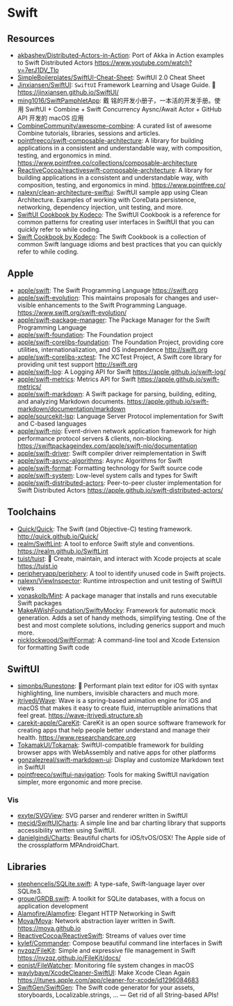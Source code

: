 # Swift

## Resources

- [akbashev/Distributed-Actors-in-Action](https://github.com/akbashev/Distributed-Actors-in-Action):
  Port of Akka in Action examples to Swift Distributed Actors
  <https://www.youtube.com/watch?v=7erJ1DV_Tlo>
- [SimpleBoilerplates/SwiftUI-Cheat-Sheet](https://github.com/SimpleBoilerplates/SwiftUI-Cheat-Sheet):
  SwiftUI 2.0 Cheat Sheet
- [Jinxiansen/SwiftUI](https://github.com/Jinxiansen/SwiftUI): `SwiftUI`
  Framework Learning and Usage Guide. 🚀 <https://jinxiansen.github.io/SwiftUI/>
- [ming1016/SwiftPamphletApp](https://github.com/ming1016/SwiftPamphletApp): 戴
  铭的开发小册子，一本活的开发手册。使用 SwiftUI + Combine + Swift Concurrency
  Aysnc/Await Actor + GitHub API 开发的 macOS 应用
- [CombineCommunity/awesome-combine](https://github.com/CombineCommunity/awesome-combine):
  A curated list of awesome Combine tutorials, libraries, sessions and articles.
- [pointfreeco/swift-composable-architecture](https://github.com/pointfreeco/swift-composable-architecture):
  A library for building applications in a consistent and understandable way,
  with composition, testing, and ergonomics in mind.
  <https://www.pointfree.co/collections/composable-architecture>
- [ReactiveCocoa/reactiveswift-composable-architecture](https://github.com/ReactiveCocoa/reactiveswift-composable-architecture):
  A library for building applications in a consistent and understandable way,
  with composition, testing, and ergonomics in mind. <https://www.pointfree.co/>
- [nalexn/clean-architecture-swiftui](https://github.com/nalexn/clean-architecture-swiftui):
  SwiftUI sample app using Clean Architecture. Examples of working with CoreData
  persistence, networking, dependency injection, unit testing, and more.
- [SwiftUI Cookbook by Kodeco](https://www.kodeco.com/books/swiftui-cookbook):
  The SwiftUI Cookbook is a reference for common patterns for creating user
  interfaces in SwiftUI that you can quickly refer to while coding.
- [Swift Cookbook by Kodeco](https://www.kodeco.com/books/swift-cookbook): The
  Swift Cookbook is a collection of common Swift language idioms and best
  practices that you can quickly refer to while coding.

## Apple

- [apple/swift](https://github.com/apple/swift): The Swift Programming Language
  <https://swift.org>
- [apple/swift-evolution](https://github.com/apple/swift-evolution): This
  maintains proposals for changes and user-visible enhancements to the Swift
  Programming Language. <https://www.swift.org/swift-evolution/>
- [apple/swift-package-manager](https://github.com/apple/swift-package-manager):
  The Package Manager for the Swift Programming Language
- [apple/swift-foundation](https://github.com/apple/swift-foundation): The
  Foundation project
- [apple/swift-corelibs-foundation](https://github.com/apple/swift-corelibs-foundation):
  The Foundation Project, providing core utilities, internationalization, and OS
  independence <http://swift.org>
- [apple/swift-corelibs-xctest](https://github.com/apple/swift-corelibs-xctest):
  The XCTest Project, A Swift core library for providing unit test support
  <http://swift.org>
- [apple/swift-log](https://github.com/apple/swift-log): A Logging API for Swift
  <https://apple.github.io/swift-log/>
- [apple/swift-metrics](https://github.com/apple/swift-metrics): Metrics API for
  Swift <https://apple.github.io/swift-metrics/>
- [apple/swift-markdown](https://github.com/apple/swift-markdown): A Swift
  package for parsing, building, editing, and analyzing Markdown documents.
  <https://apple.github.io/swift-markdown/documentation/markdown>
- [apple/sourcekit-lsp](https://github.com/apple/sourcekit-lsp): Language Server
  Protocol implementation for Swift and C-based languages
- [apple/swift-nio](https://github.com/apple/swift-nio): Event-driven network
  application framework for high performance protocol servers & clients,
  non-blocking. <https://swiftpackageindex.com/apple/swift-nio/documentation>
- [apple/swift-driver](https://github.com/apple/swift-driver): Swift compiler
  driver reimplementation in Swift
- [apple/swift-async-algorithms](https://github.com/apple/swift-async-algorithms):
  Async Algorithms for Swift
- [apple/swift-format](https://github.com/apple/swift-format): Formatting
  technology for Swift source code
- [apple/swift-system](https://github.com/apple/swift-system): Low-level system
  calls and types for Swift
- [apple/swift-distributed-actors](https://github.com/apple/swift-distributed-actors):
  Peer-to-peer cluster implementation for Swift Distributed Actors
  <https://apple.github.io/swift-distributed-actors/>

## Toolchains

- [Quick/Quick](https://github.com/Quick/Quick): The Swift (and Objective-C)
  testing framework. <http://quick.github.io/Quick/>
- [realm/SwiftLint](https://github.com/realm/SwiftLint): A tool to enforce Swift
  style and conventions. <https://realm.github.io/SwiftLint>
- [tuist/tuist](https://github.com/tuist/tuist): 🚀 Create, maintain, and
  interact with Xcode projects at scale <https://tuist.io>
- [peripheryapp/periphery](https://github.com/peripheryapp/periphery): A tool to
  identify unused code in Swift projects.
- [nalexn/ViewInspector](https://github.com/nalexn/ViewInspector): Runtime
  introspection and unit testing of SwiftUI views
- [yonaskolb/Mint](https://github.com/yonaskolb/Mint): A package manager that
  installs and runs executable Swift packages
- [MakeAWishFoundation/SwiftyMocky](https://github.com/MakeAWishFoundation/SwiftyMocky):
  Framework for automatic mock generation. Adds a set of handy methods,
  simplifying testing. One of the best and most complete solutions, including
  generics support and much more.
- [nicklockwood/SwiftFormat](https://github.com/nicklockwood/SwiftFormat): A
  command-line tool and Xcode Extension for formatting Swift code

## SwiftUI

- [simonbs/Runestone](https://github.com/simonbs/Runestone): 📝 Performant plain
  text editor for iOS with syntax highlighting, line numbers, invisible
  characters and much more.
- [jtrivedi/Wave](https://github.com/jtrivedi/Wave): Wave is a spring-based
  animation engine for iOS and macOS that makes it easy to create fluid,
  interruptible animations that feel great. <https://wave-jtrivedi.structure.sh>
- [carekit-apple/CareKit](https://github.com/carekit-apple/CareKit): CareKit is
  an open source software framework for creating apps that help people better
  understand and manage their health. <https://www.researchandcare.org>
- [TokamakUI/Tokamak](https://github.com/TokamakUI/Tokamak): SwiftUI-compatible
  framework for building browser apps with WebAssembly and native apps for other
  platforms
- [gonzalezreal/swift-markdown-ui](https://github.com/gonzalezreal/swift-markdown-ui):
  Display and customize Markdown text in SwiftUI
- [pointfreeco/swiftui-navigation](https://github.com/pointfreeco/swiftui-navigation):
  Tools for making SwiftUI navigation simpler, more ergonomic and more precise.

### Vis

- [exyte/SVGView](https://github.com/exyte/SVGView): SVG parser and renderer
  written in SwiftUI
- [mecid/SwiftUICharts](https://github.com/mecid/SwiftUICharts): A simple line
  and bar charting library that supports accessibility written using SwiftUI.
- [danielgindi/Charts](https://github.com/danielgindi/Charts): Beautiful charts
  for iOS/tvOS/OSX! The Apple side of the crossplatform MPAndroidChart.

## Libraries

- [stephencelis/SQLite.swift](https://github.com/stephencelis/SQLite.swift): A
  type-safe, Swift-language layer over SQLite3.
- [groue/GRDB.swift](https://github.com/groue/GRDB.swift): A toolkit for SQLite
  databases, with a focus on application development
- [Alamofire/Alamofire](https://github.com/Alamofire/Alamofire): Elegant HTTP
  Networking in Swift
- [Moya/Moya](https://github.com/Moya/Moya): Network abstraction layer written
  in Swift. <https://moya.github.io>
- [ReactiveCocoa/ReactiveSwift](https://github.com/ReactiveCocoa/ReactiveSwift):
  Streams of values over time
- [kylef/Commander](https://github.com/kylef/Commander): Compose beautiful
  command line interfaces in Swift
- [nvzqz/FileKit](https://github.com/nvzqz/FileKit): Simple and expressive file
  management in Swift <https://nvzqz.github.io/FileKit/docs/>
- [eonist/FileWatcher](https://github.com/eonist/FileWatcher): Monitoring file
  system changes in macOS
- [waylybaye/XcodeCleaner-SwiftUI](https://github.com/waylybaye/XcodeCleaner-SwiftUI):
  Make Xcode Clean Again
  <https://itunes.apple.com/app/cleaner-for-xcode/id1296084683>
- [SwiftGen/SwiftGen](https://github.com/SwiftGen/SwiftGen): The Swift code
  generator for your assets, storyboards, Localizable.strings, … — Get rid of
  all String-based APIs!
